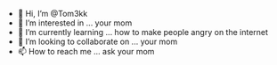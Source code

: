 - 👋 Hi, I’m @Tom3kk
- 👀 I’m interested in ... your mom
- 🌱 I’m currently learning ... how to make people angry on the internet
- 💞️ I’m looking to collaborate on ... your mom
- 📫 How to reach me ... ask your mom 

<!---
Tom3kk/Tom3kk is a ✨ special ✨ repository because its `README.md` (this file) appears on your GitHub profile.
You can click the Preview link to take a look at your changes.
--->
